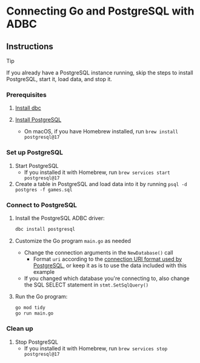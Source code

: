 # Connecting Go and PostgreSQL with ADBC

## Instructions

> [!TIP]
> If you already have a PostgreSQL instance running, skip the steps to install PostgreSQL, start it, load data, and stop it.

### Prerequisites

1. [Install dbc](https://docs.columnar.tech/dbc/getting_started/installation/)

1. [Install PostgreSQL](https://www.postgresql.org/download/)
   - On macOS, if you have Homebrew installed, run `brew install postgresql@17`

### Set up PostgreSQL

1. Start PostgreSQL
   - If you installed it with Homebrew, run `brew services start postgresql@17`
1. Create a table in PostgreSQL and load data into it by running `psql -d postgres -f games.sql`

### Connect to PostgreSQL

1. Install the PostgreSQL ADBC driver:

   ```sh
   dbc install postgresql
   ```

1. Customize the Go program `main.go` as needed
   - Change the connection arguments in the `NewDatabase()` call
     - Format `uri` according to the [connection URI format used by PostgreSQL](https://www.postgresql.org/docs/current/libpq-connect.html#LIBPQ-CONNSTRING-URIS), or keep it as is to use the data included with this example
   - If you changed which database you're connecting to, also change the SQL SELECT statement in `stmt.SetSqlQuery()`

1. Run the Go program:

   ```sh
   go mod tidy
   go run main.go
   ```

### Clean up

1. Stop PostgreSQL
   - If you installed it with Homebrew, run `brew services stop postgresql@17`
